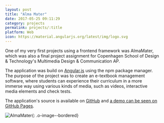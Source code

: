 ```yaml
---
layout: post
title: "Alma Mater"
date: 2017-05-25 09:11:29
category: projects
permalink: projects/:title
platform: Web
icon: https://material.angularjs.org/latest/img/logo.svg
---
```


One of my very first projects using a frontend framework was AlmaMater, which was also a final project assignment for Copenhagen School of Design & Technology's Multimedia Design & Communication AP. 

The application was build on [Angular.js](https://angularjs.org/) using the npm package manager. The purpose of the project was to create an e-textbook management software, where students can experience their curriculum in a more immerse way using various kinds of media, such as videos, interactive media elements and check tests.

The application's source is available on [GitHub](https://github.com/gaboratorium/AlmaMater) and [a demo can be seen on GitHub Pages](http://gaboratorium.github.io/AlmaMater/#/).

![AlmaMater]({{site.cdn_path}}/img/posts/2017-03-25-almamater/almamater.png){: .o-image--bordered}